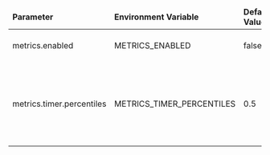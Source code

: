 <table>
  <thead>
      <tr>
          <td style="width: 25%"><b>Parameter</b></td><td style="width: 30%"><b>Environment Variable</b></td><td style="width: 15%"><b>Default Value</b></td><td style="width: 30%"><b>Description</b></td>
      </tr>
  </thead>
  <tbody>
      <tr>
          <td>metrics.enabled</td>
          <td>METRICS_ENABLED</td>
          <td>false</td>
          <td>Enable/disable actuator metrics.</td>
      </tr>
      <tr>
          <td>metrics.timer.percentiles</td>
          <td>METRICS_TIMER_PERCENTILES</td>
          <td>0.5</td>
          <td>Metrics percentiles returned by actuator for timer metrics. List of double values (divided by ,).</td>
      </tr>
  </tbody>
</table>
